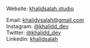 Website: [khalidsalah.studio](https://khalidsalah.studio) 

Email: [khalidvsalah@gmail.com](mailto:khalidvsalah@gmail.com)  
Instagram: [@khalidd_dev](https://www.instagram.com/khalidsalah81/)  
Twitter: [@khalidd_dev](https://twitter.com/khalidsalah81/)  
Linkedin: [khalidsalah](https://www.linkedin.com/in/khalidsalah)  
